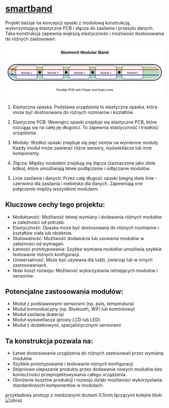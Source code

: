 # [smartband](smartband.biomonit.com)


Projekt bazuje na koncepcji opaski z modułową konstrukcją, wykorzystującą elastyczne PCB i złącza do zasilania i przesyłu danych.
Taka konstrukcja zapewnia większą elastyczność i możliwość dostosowania do różnych zastosowań.

![smartband](smartband.svg)


1. Elastyczna opaska: Podstawa urządzenia to elastyczna opaska, która może być dostosowana do różnych rozmiarów i kształtów.

2. Elastyczne PCB: Wewnątrz opaski znajduje się elastyczne PCB, które rozciąga się na całej jej długości. To zapewnia elastyczność i trwałość urządzenia.

3. Moduły: Wzdłuż opaski znajduje się pięć slotów na wymienne moduły. Każdy moduł może zawierać różne sensory, wyświetlacze lub inne komponenty.

4. Złącza: Między modułami znajdują się złącza (zaznaczone jako złote kółka), które umożliwiają łatwe podłączanie i odłączanie modułów.

5. Linie zasilania i danych: Przez całą długość opaski biegną dwie linie - czerwona dla zasilania i niebieska dla danych. Zapewniają one połączenie między wszystkimi modułami.

## Kluczowe cechy tego projektu:

- Modułowość: Możliwość łatwej wymiany i dodawania różnych modułów w zależności od potrzeb.
- Elastyczność: Opaska może być dostosowana do różnych rozmiarów i kształtów ciała lub obiektów.
- Skalowalność: Możliwość dodawania lub usuwania modułów w zależności od wymagań.
- Łatwość prototypowania: Szybka wymiana modułów umożliwia szybkie testowanie różnych konfiguracji.
- Uniwersalność: Może być używana dla ludzi, zwierząt lub w innych zastosowaniach.
- Niski koszt rozwoju: Możliwość wykorzystania istniejących modułów i sensorów.

## Potencjalne zastosowania modułów:
- Moduł z podstawowymi sensorami (np. puls, temperatura)
- Moduł komunikacyjny (np. Bluetooth, WiFi lub komórkowy)
- Moduł zasilania (bateria)
- Moduł wyświetlacza (prosty LCD lub LED)
- Moduł z dodatkowymi, specjalistycznymi sensorami

## Ta konstrukcja pozwala na:
- Łatwe dostosowanie urządzenia do różnych zastosowań przez wymianę modułów.
- Szybkie prototypowanie i testowanie różnych konfiguracji.
- Stopniowe ulepszanie produktu przez dodawanie nowych modułów bez konieczności przeprojektowywania całego urządzenia.
- Obniżenie kosztów produkcji i rozwoju dzięki możliwości wykorzystania standardowych komponentów w modułach.

przykładowy protoyp z meidzianymi drutami 0.5mm łączącymi kolejne bloki 
![obraz](https://github.com/user-attachments/assets/d12afcd2-66d3-492d-8744-9fb97ab14862)
